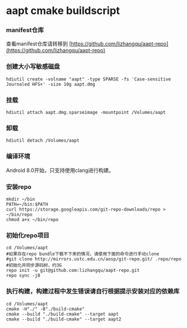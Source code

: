 # aapt cmake buildscript

### manifest仓库

查看manifest仓库请转移到 [https://github.com/lizhangqu/aapt-repo](https://github.com/lizhangqu/aapt-repo)

### 创建大小写敏感磁盘

```
hdiutil create -volname "aapt" -type SPARSE -fs 'Case-sensitive Journaled HFS+' -size 10g aapt.dmg
```

### 挂载

```
hdiutil attach aapt.dmg.sparseimage -mountpoint /Volumes/aapt
```

### 卸载

```
hdiutil detach /Volumes/aapt
```

### 编译环境

Android 8.0开始，只支持使用clang进行构建。

### 安装repo

```
mkdir ~/bin
PATH=~/bin:$PATH
curl https://storage.googleapis.com/git-repo-downloads/repo > ~/bin/repo
chmod a+x ~/bin/repo
```

### 初始化repo项目

```
cd /Volumes/aapt
#如果存在repo bundle下载不下来的情况，请使用下面的命令进行手动clone
#git clone http://mirrors.ustc.edu.cn/aosp/git-repo.git/ .repo/repo
#初始化并同步源码树，约3G
repo init -u git@github.com:lizhangqu/aapt-repo.git
repo sync -j8
```

### 执行构建，构建过程中发生错误请自行根据提示安装对应的依赖库

```
cd /Volumes/aapt
cmake -H"./" -B"./build-cmake"
cmake --build "./build-cmake" --target aapt
cmake --build "./build-cmake" --target aapt2
```

